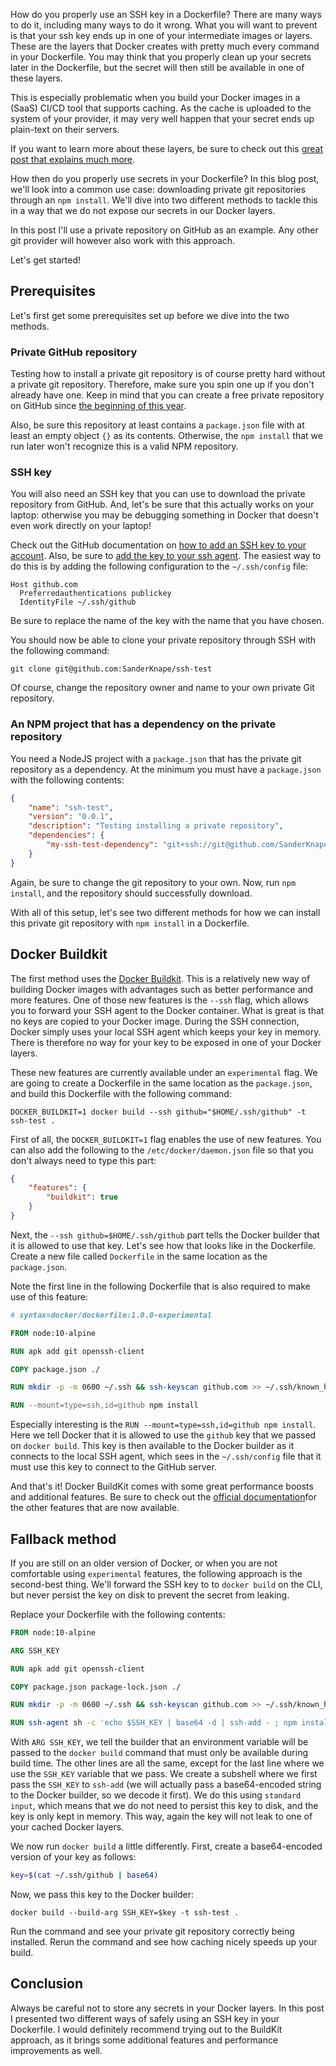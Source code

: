 How do you properly use an SSH key in a Dockerfile? There are many ways to do it, including many ways to do it wrong. What you will want to prevent is that your ssh key ends up in one of your intermediate images or layers. These are the layers that Docker creates with pretty much every command in your Dockerfile. You may think that you properly clean up your secrets later in the Dockerfile, but the secret will then still be available in one of these layers.

This is especially problematic when you build your Docker images in a (SaaS) CI/CD tool that supports caching. As the cache is uploaded to the system of your provider, it may very well happen that your secret ends up plain-text on their servers.

If you want to learn more about these layers, be sure to check out this [great post that explains much more](https://medium.com/@jessgreb01/digging-into-docker-layers-c22f948ed612).

How then do you properly use secrets in your Dockerfile? In this blog post, we'll look into a common use case: downloading private git repositories through an `npm install`. We'll dive into two different methods to tackle this in a way that we do not expose our secrets in our Docker layers.

In this post I'll use a private repository on GitHub as an example. Any other git provider will however also work with this approach.

Let's get started!

## Prerequisites

Let's first get some prerequisites set up before we dive into the two methods.

### Private GitHub repository

Testing how to install a private git repository is of course pretty hard without a private git repository. Therefore, make sure you spin one up if you don't already have one. Keep in mind that you can create a free private repository on GitHub since [the beginning of this year](https://github.blog/2019-01-07-new-year-new-github/).

Also, be sure this repository at least contains a `package.json` file with at least an empty object `{}` as its contents. Otherwise, the `npm install` that we run later won't recognize this is a valid NPM repository.

### SSH key

You will also need an SSH key that you can use to download the private repository from GitHub. And, let's be sure that this actually works on your laptop: otherwise you may be debugging something in Docker that doesn't even work directly on your laptop!

Check out the GitHub documentation on [how to add an SSH key to your account](https://help.github.com/en/enterprise/2.15/user/articles/adding-a-new-ssh-key-to-your-github-account). Also, be sure to [add the key to your ssh agent](https://help.github.com/en/enterprise/2.15/user/articles/generating-a-new-ssh-key-and-adding-it-to-the-ssh-agent). The easiest way to do this is by adding the following configuration to the `~/.ssh/config` file:

```
Host github.com
  Preferredauthentications publickey
  IdentityFile ~/.ssh/github
```

Be sure to replace the name of the key with the name that you have chosen.

You should now be able to clone your private repository through SSH with the following command:

`git clone git@github.com:SanderKnape/ssh-test`

Of course, change the repository owner and name to your own private Git repository.

### An NPM project that has a dependency on the private repository

You need a NodeJS project with a `package.json` that has the private git repository as a dependency. At the minimum you must have a `package.json` with the following contents:

```json
{
    "name": "ssh-test",
    "version": "0.0.1",
    "description": "Testing installing a private repository",
    "dependencies": {
        "my-ssh-test-dependency": "git+ssh://git@github.com/SanderKnape/ssh-test.git#master"
    }
}
```

Again, be sure to change the git repository to your own. Now, run `npm install`, and the repository should successfully download.

With all of this setup, let's see two different methods for how we can install this private git repository with `npm install` in a Dockerfile.

## Docker Buildkit

The first method uses the [Docker Buildkit](https://docs.docker.com/develop/develop-images/build_enhancements/). This is a relatively new way of building Docker images with advantages such as better performance and more features. One of those new features is the `--ssh` flag, which allows you to forward your SSH agent to the Docker container. What is great is that no keys are copied to your Docker image. During the SSH connection, Docker simply uses your local SSH agent which keeps your key in memory. There is therefore no way for your key to be exposed in one of your Docker layers.

These new features are currently available under an `experimental` flag. We are going to create a Dockerfile in the same location as the `package.json`, and build this Dockerfile with the following command:

`DOCKER_BUILDKIT=1 docker build --ssh github="$HOME/.ssh/github" -t ssh-test .`

First of all, the `DOCKER_BUILDKIT=1` flag enables the use of new features. You can also add the following to the `/etc/docker/daemon.json` file so that you don't always need to type this part:

```json
{
    "features": {
        "buildkit": true
    }
}
```

Next, the `--ssh github=$HOME/.ssh/github` part tells the Docker builder that it is allowed to use that key. Let's see how that looks like in the Dockerfile. Create a new file called `Dockerfile` in the same location as the `package.json`.

Note the first line in the following Dockerfile that is also required to make use of this feature:

```Dockerfile
# syntax=docker/dockerfile:1.0.0-experimental

FROM node:10-alpine

RUN apk add git openssh-client

COPY package.json ./

RUN mkdir -p -m 0600 ~/.ssh && ssh-keyscan github.com >> ~/.ssh/known_hosts

RUN --mount=type=ssh,id=github npm install
```

Especially interesting is the `RUN --mount=type=ssh,id=github npm install`. Here we tell Docker that it is allowed to use the `github` key that we passed on `docker build`. This key is then available to the Docker builder as it connects to the local SSH agent, which sees in the `~/.ssh/config` file that it must use this key to connect to the GitHub server.

And that's it! Docker BuildKit comes with some great performance boosts and additional features. Be sure to check out the [official documentation](https://docs.docker.com/develop/develop-images/build_enhancements/)for the other features that are now available.

## Fallback method

If you are still on an older version of Docker, or when you are not comfortable using `experimental` features, the following approach is the second-best thing. We'll forward the SSH key to to `docker build` on the CLI, but never persist the key on disk to prevent the secret from leaking.

Replace your Dockerfile with the following contents:

```Dockerfile
FROM node:10-alpine

ARG SSH_KEY

RUN apk add git openssh-client

COPY package.json package-lock.json ./

RUN mkdir -p -m 0600 ~/.ssh && ssh-keyscan github.com >> ~/.ssh/known_hosts

RUN ssh-agent sh -c 'echo $SSH_KEY | base64 -d | ssh-add - ; npm install'
```

With `ARG SSH_KEY`, we tell the builder that an environment variable will be passed to the `docker build` command that must only be available during build time. The other lines are all the same, except for the last line where we use the `SSH_KEY` variable that we pass. We create a subshell where we first pass the `SSH_KEY` to `ssh-add` (we will actually pass a base64-encoded string to the Docker builder, so we decode it first). We do this using `standard input`, which means that we do not need to persist this key to disk, and the key is only kept in memory. This way, again the key will not leak to one of your cached Docker layers.

We now run `docker build` a little differently. First, create a base64-encoded version of your key as follows:

```bash
key=$(cat ~/.ssh/github | base64)
```

Now, we pass this key to the Docker builder:

`docker build --build-arg SSH_KEY=$key -t ssh-test .`

Run the command and see your private git repository correctly being installed. Rerun the command and see how caching nicely speeds up your build.

## Conclusion
Always be careful not to store any secrets in your Docker layers. In this post I presented two different ways of safely using an SSH key in your Dockerfile. I would definitely recommend trying out to the BuildKit approach, as it brings some additional features and performance improvements as well.
